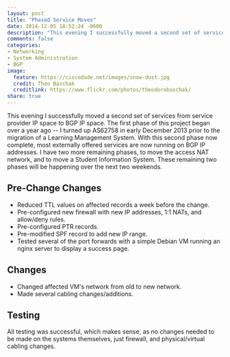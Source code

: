 ```yaml
---
layout: post
title: "Phased Service Moves"
date: 2014-12-05 18:52:24 -0600
description: "This evening I successfully moved a second set of services from service provider IP space to BGP IP space. The first phase of this project began over a year ago -- I turned up AS62758 in early December 2013 prior to the migration of a Learning Management System."
comments: false
categories: 
- Networking
- System Administration
- BGP
image:
  feature: https://ciscodude.net/images/snow-dust.jpg
  credit: Theo Baschak
  creditlink: https://www.flickr.com/photos/theodorebaschak/
share: true
---
```

This evening I successfully moved a second set of services from service provider IP space to BGP IP space. The first phase of this project began over a year ago -- I turned up AS62758 in early December 2013 prior to the migration of a Learning Management System. With this second phase now complete, most externally offered services are now running on BGP IP addresses. I have two more remaining phases, to move the access NAT network, and to move a Student Information System. These remaining two phases will be happening over the next two weekends.

## Pre-Change Changes

*	Reduced TTL values on affected records a week before the change.
*	Pre-configured new firewall with new IP addresses, 1:1 NATs, and allow/deny rules.
*	Pre-configured PTR records.
*	Pre-modified SPF record to add new IP range.
*	Tested several of the port forwards with a simple Debian VM running an nginx server to display a success page.

## Changes

*	Changed affected VM's network from old to new network.
*	Made several cabling changes/additions.

## Testing

All testing was successful, which makes sense, as no changes needed to be made on the systems themselves, just firewall, and physical/virtual cabling changes.

